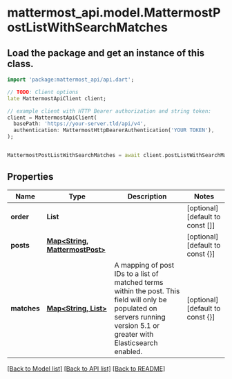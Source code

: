 # mattermost_api.model.MattermostPostListWithSearchMatches

## Load the package and get an instance of this class.
```dart
import 'package:mattermost_api/api.dart';

// TODO: Client options
late MattermostApiClient client;

// example client with HTTP Bearer authorization and string token:
client = MattermostApiClient(
  basePath: 'https://your-server.tld/api/v4',
  authentication: MattermostHttpBearerAuthentication('YOUR TOKEN'),
);


MattermostPostListWithSearchMatches = await client.postListWithSearchMatches.FUNCTION_THAT_RETURNS_THIS_CLASS();

```

## Properties
Name | Type | Description | Notes
------------ | ------------- | ------------- | -------------
**order** | **List<String>** |  | [optional] [default to const []]
**posts** | [**Map<String, MattermostPost>**](MattermostPost.md) |  | [optional] [default to const {}]
**matches** | [**Map<String, List<String>>**](List.md) | A mapping of post IDs to a list of matched terms within the post. This field will only be populated on servers running version 5.1 or greater with Elasticsearch enabled. | [optional] [default to const {}]

[[Back to Model list]](../GENERATED_README.md#documentation-for-models) [[Back to API list]](../GENERATED_README.md#documentation-for-api-endpoints) [[Back to README]](../GENERATED_README.md)



